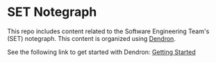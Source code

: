 # SET Notegraph

This repo includes content related to the Software Engineering Team's (SET) notegraph. This content is organized using [Dendron](https://www.dendron.so/).

See the following link to get started with Dendron: [Getting Started](https://wiki.dendron.so/notes/678c77d9-ef2c-4537-97b5-64556d6337f1.html)

